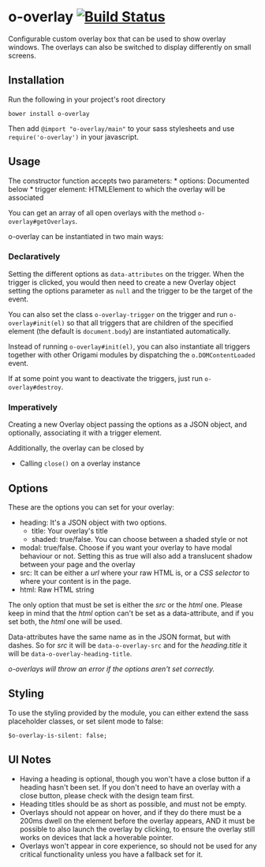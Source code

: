 # o-overlay [![Build Status](https://travis-ci.org/Financial-Times/o-overlay.png?branch=master)](https://travis-ci.org/Financial-Times/o-overlay)

Configurable custom overlay box that can be used to show overlay windows. The overlays can also be switched to display differently on small screens.

## Installation

Run the following in your project's root directory
   
    bower install o-overlay

Then add `@import "o-overlay/main"` to your sass stylesheets and use `require('o-overlay')` in your javascript.

## Usage
The constructor function accepts two parameters: 
    * options: Documented below
    * trigger element: HTMLElement to which the overlay will be associated

You can get an array of all open overlays with the method `o-overlay#getOverlays`.

o-overlay can be instantiated in two main ways:

### Declaratively
Setting the different options as `data-attributes` on the trigger. When the trigger is clicked, you would then need to create a new Overlay object setting the options parameter as `null` and the trigger to be the target of the event.

You can also set the class `o-overlay-trigger` on the trigger and run `o-overlay#init(el)` so that all triggers that are children of the specified element (the default is `document.body`) are instantiated automatically.

Instead of running `o-overlay#init(el)`, you can also instantiate all triggers together with other Origami modules by dispatching the `o.DOMContentLoaded` event.

If at some point you want to deactivate the triggers, just run `o-overlay#destroy`.

### Imperatively
Creating a new Overlay object passing the options as a JSON object, and optionally, associating it with a trigger element.

Additionally, the overlay can be closed by

* Calling `close()` on a overlay instance

## Options

These are the options you can set for your overlay:

* heading: It's a JSON object with two options. 
    * title: Your overlay's title
    * shaded: true/false. You can choose between a shaded style or not
* modal: true/false. Choose if you want your overlay to have modal behaviour or not. Setting this as true will also add a translucent shadow between your page and the overlay
* src: It can be either a _url_ where your raw HTML is, or a _CSS selector_ to where your content is in the page. 
* html: Raw HTML string

The only option that must be set is either the *src* or the *html* one. Please keep in mind that the *html* option can't be set as a data-attribute, and if you set both, the *html* one will be used.

Data-attributes have the same name as in the JSON format, but with dashes. So for *src* it will be `data-o-overlay-src` and for the *heading.title* it will be `data-o-overlay-heading-title`.

_o-overlays will throw an error if the options aren't set correctly._

## Styling
To use the styling provided by the module, you can either extend the sass placeholder classes, or set silent mode to false:

`$o-overlay-is-silent: false;`

## UI Notes

* Having a heading is optional, though you won't have a close button if a heading hasn't been set. If you don't need to have an overlay with a close button, please check with the design team first.
* Heading titles should be as short as possible, and must not be empty.
* Overlays should not appear on hover, and if they do there must be a 200ms dwell on the element before the overlay appears, AND it must be possible to also launch the overlay by clicking, to ensure the overlay still works on devices that lack a hoverable pointer.
* Overlays won't appear in core experience, so should not be used for any critical functionality unless you have a fallback set for it.